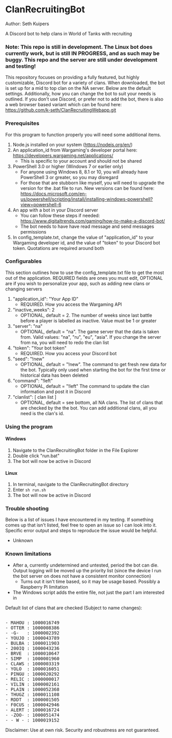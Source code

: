 # ClanRecruitingBot
Author: Seth Kuipers

A Discord bot to help clans in World of Tanks with recruiting

### Note: This repo is still in development. The Linux bot does currently work, but is still IN PROGRESS, and as such may be buggy. This repo and the server are still under development and testing!

This repository focuses on providing a fully featured, but highly customizable, Discord bot for a variety of clans. When downloaded, the bot is set up for a mid to top clan on the NA server. Below are the default settings. Additionally, how you can change the bot to suit your needs is outlined. If you don't use Discord, or prefer not to add the bot, there is also a web browser based variant which can be found here: https://github.com/k-seth/ClanRecruitingWebapp.git
  
### Prerequisites  

For this program to function properly you will need some additional items.  
1. Node.js installed on your system (https://nodejs.org/en/)
2. An application_id from Wargaming's developer portal here: https://developers.wargaming.net/applications/
   * This is specific to your account and should not be shared
3. PowerShell 3.0 or higher (Windows 7 or earlier only)
   * For anyone using Windows 8, 8.1 or 10, you will already have PowerShell 3 or greater, so you may disregard
   * For those that are stubborn like myself, you will need to upgrade the version for the .bat file to run. New versions can be found here: https://docs.microsoft.com/en-us/powershell/scripting/install/installing-windows-powershell?view=powershell-6
4. An app with a bot in your Discord server
   * You can follow these steps if needed: https://www.digitaltrends.com/gaming/how-to-make-a-discord-bot/
   * The bot needs to have have read message and send messages permissions
5. In config_template.txt, change the value of "application_id" to your Wargaming developer id, and the value of "token" to your Discord bot token. Quotations are required around both 
 
### Configurables

This section outlines how to use the config_template.txt file to get the most out of the application. REQUIRED fields are ones you must edit, OPTIONAL are if you wish to personalize your app, such as adding new clans or changing servers

1. "application_id": "Your App ID"
   * REQUIRED. How you access the Wargaming API
2. "inactive_weeks": 2
   * OPTIONAL, default = 2. The number of weeks since last battle before a player is labelled as inactive. Value must be 1 or greater
3. "server": "na"
   * OPTIONAL, default = "na". The game server that the data is taken from. Valid values: "na", "ru", "eu", "asia". If you change the server from na, you will need to redo the clan list
4. "token": "Your bot token"
   * REQUIRED. How you access your Discord bot
5. "seed": "!new"
   * OPTIONAL, default = "!new". The command to get fresh new data for the bot. Typically only used when starting the bot for the first time or historical data has been deleted
6. "command": "!left"
   * OPTIONAL, default = "!left" The command to update the clan information and post it in Discord
7. "clanlist": [ clan list ]
   * OPTIONAL, default = see bottom, all NA clans. The list of clans that are checked by the the bot. You can add additional clans, all you need is the clan's id.

### Using the program  
  
#### Windows

1. Navigate to the ClanRecruitingBot folder in the File Explorer
2. Double click "run.bat"
3. The bot will now be active in Discord

#### Linux

1. In terminal, navigate to the ClanRecruitingBot directory
2. Enter `sh run.sh`
3. The bot will now be active in Discord

### Trouble shooting
  
Below is a list of issues I have encountered in my testing. If something comes up that isn't listed, feel free to open an issue so I can look into it. Specific error output and steps to reproduce the issue would be helpful.  
  
- Unknown
  
### Known limitations  
  
- After a, currently undetermined and untested, period the bot can die. Output logging will be moved up the priority list (since the device I run the bot server on does not have a consistent monitor connection)
   * Turns out it isn't time based, so it may be usage based. Possibly a Raspberry Pi limitation
- The Windows script adds the entire file, not just the part I am interested in 

Default list of clans that are checked (Subject to name changes):  
<pre>  
- MAHOU : 1000016749  
- OTTER : 1000008386  
- -G-   : 1000002392  
- YOUJO : 1000043789  
- BULBA : 1000011903  
- 200IQ : 1000043236  
- BRVE  : 1000010647  
- SIMP  : 1000001960  
- CLAWS : 1000003319  
- YOLO  : 1000016051  
- PINGU : 1000020292  
- RELIC : 1000000017  
- VILIN : 1000002161  
- PLAIN : 1000052368
- THUGZ : 1000011108
- RDDT  : 1000001505
- F0CUS : 1000042946  
- ALERT : 1000016724  
- -ZOO- : 1000051474  
- -_W_- : 1000019152
</pre>  
  
Disclaimer: Use at own risk. Security and robustness are not guaranteed.  